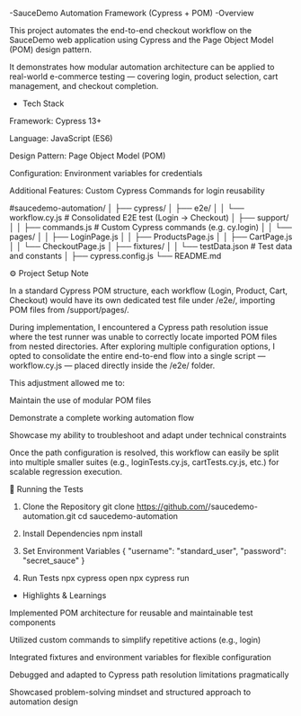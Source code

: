  -SauceDemo Automation Framework (Cypress + POM)
 -Overview

This project automates the end-to-end checkout workflow on the SauceDemo
 web application using Cypress and the Page Object Model (POM) design pattern.

It demonstrates how modular automation architecture can be applied to real-world e-commerce testing — covering login, product selection, cart management, and checkout completion.

- Tech Stack

Framework: Cypress 13+

Language: JavaScript (ES6)

Design Pattern: Page Object Model (POM)

Configuration: Environment variables for credentials

Additional Features: Custom Cypress Commands for login reusability

#saucedemo-automation/
│
├── cypress/
│   ├── e2e/
│   │   └── workflow.cy.js         # Consolidated E2E test (Login → Checkout)
│   ├── support/
│   │   ├── commands.js            # Custom Cypress commands (e.g. cy.login)
│   │   └── pages/
│   │       ├── LoginPage.js
│   │       ├── ProductsPage.js
│   │       ├── CartPage.js
│   │       └── CheckoutPage.js
│   ├── fixtures/
│   │   └── testData.json          # Test data and constants
│
├── cypress.config.js
└── README.md

⚙️ Project Setup Note

In a standard Cypress POM structure, each workflow (Login, Product, Cart, Checkout) would have its own dedicated test file under /e2e/, importing POM files from /support/pages/.

During implementation, I encountered a Cypress path resolution issue where the test runner was unable to correctly locate imported POM files from nested directories.
After exploring multiple configuration options, I opted to consolidate the entire end-to-end flow into a single script — workflow.cy.js — placed directly inside the /e2e/ folder.

This adjustment allowed me to:

Maintain the use of modular POM files

Demonstrate a complete working automation flow

Showcase my ability to troubleshoot and adapt under technical constraints

Once the path configuration is resolved, this workflow can easily be split into multiple smaller suites (e.g., loginTests.cy.js, cartTests.cy.js, etc.) for scalable regression execution.

🚀 Running the Tests

1. Clone the Repository
   git clone https://github.com/<your-username>/saucedemo-automation.git
cd saucedemo-automation

2. Install Dependencies
   npm install

3. Set Environment Variables
   {
  "username": "standard_user",
  "password": "secret_sauce"
}

4. Run Tests
   npx cypress open
   npx cypress run

 - Highlights & Learnings

Implemented POM architecture for reusable and maintainable test components

Utilized custom commands to simplify repetitive actions (e.g., login)

Integrated fixtures and environment variables for flexible configuration

Debugged and adapted to Cypress path resolution limitations pragmatically

Showcased problem-solving mindset and structured approach to automation design  


   




